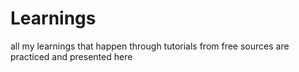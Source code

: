 # Learnings
all my learnings that happen through tutorials from free sources are practiced and presented here
